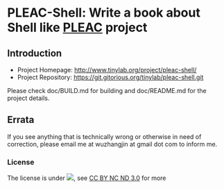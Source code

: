 # PLEAC-Shell: Write a book about Shell like [PLEAC](http://pleac.sourceforge.net/) project

## Introduction

- Project Homepage: <http://www.tinylab.org/project/pleac-shell/>
- Project Repository: <https://git.gitorious.org/tinylab/pleac-shell.git>

Please check doc/BUILD.md for building and doc/README.md for the project details.

## Errata

If you see anything that is technically wrong or otherwise in need of
correction, please email me at wuzhangjin at gmail dot com to inform me.

### License

The license is under ![](http://i.creativecommons.org/l/by-nc-nd/3.0/88x31.png), see [CC BY NC ND 3.0](http://creativecommons.org/licenses/by-nc-nd/3.0/) for more

